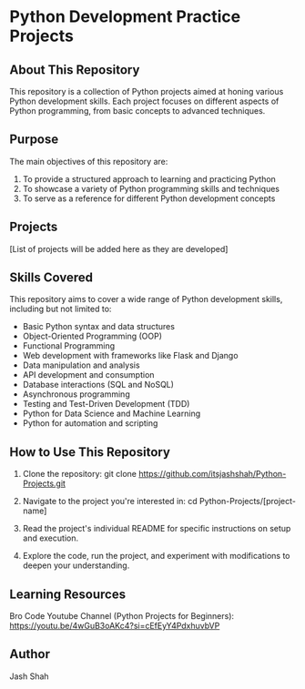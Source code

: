 # Python Development Practice Projects

## About This Repository

This repository is a collection of Python projects aimed at honing various Python development skills. Each project focuses on different aspects of Python programming, from basic concepts to advanced techniques.

## Purpose

The main objectives of this repository are:
1. To provide a structured approach to learning and practicing Python
2. To showcase a variety of Python programming skills and techniques
3. To serve as a reference for different Python development concepts

## Projects

[List of projects will be added here as they are developed]

## Skills Covered

This repository aims to cover a wide range of Python development skills, including but not limited to:

- Basic Python syntax and data structures
- Object-Oriented Programming (OOP)
- Functional Programming
- Web development with frameworks like Flask and Django
- Data manipulation and analysis
- API development and consumption
- Database interactions (SQL and NoSQL)
- Asynchronous programming
- Testing and Test-Driven Development (TDD)
- Python for Data Science and Machine Learning
- Python for automation and scripting

## How to Use This Repository

1. Clone the repository:
git clone https://github.com/itsjashshah/Python-Projects.git

2. Navigate to the project you're interested in:
cd Python-Projects/[project-name]

3. Read the project's individual README for specific instructions on setup and execution.

4. Explore the code, run the project, and experiment with modifications to deepen your understanding.

## Learning Resources

Bro Code Youtube Channel (Python Projects for Beginners): https://youtu.be/4wGuB3oAKc4?si=cEfEyY4PdxhuvbVP

## Author

Jash Shah
